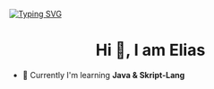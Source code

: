 [![Typing SVG](https://readme-typing-svg.demolab.com?font=Fira+Code&pause=1000&color=B67259&center=true&width=435&lines=My+Linktree%3A+eliascxyz.github.io;https%3A%2F%2Fdsc.gg%2Fmythopia)](https://git.io/typing-svg)

<h1 align="center">Hi 👋, I am Elias</h1>

- 🌱 Currently I'm learning **Java & Skript-Lang**
